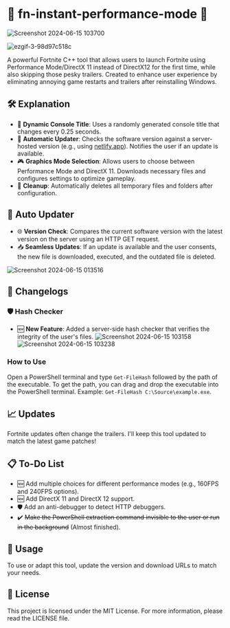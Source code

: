 # 🌟 fn-instant-performance-mode 🌟

![Screenshot 2024-06-15 103700](https://github.com/kopithe/fn-instant-performance-mode/assets/166122699/5538455e-46e4-4205-91ef-d0258b1b9d06)

![ezgif-3-98d97c518c](https://github.com/kopithe/fn-instant-performance-mode/assets/166122699/bd4b4518-b7a2-43e1-9eff-baa9d81c60cd)


A powerful Fortnite C++ tool that allows users to launch Fortnite using Performance Mode/DirectX 11 instead of DirectX12 for the first time, while also skipping those pesky trailers. Created to enhance user experience by eliminating annoying game restarts and trailers after reinstalling Windows.

## 🛠️ Explanation

- 🚀 **Dynamic Console Title**: Uses a randomly generated console title that changes every 0.25 seconds.
- 🔄 **Automatic Updater**: Checks the software version against a server-hosted version (e.g., using [netlify.app](https://www.netlify.com/)). Notifies the user if an update is available.
- 🎮 **Graphics Mode Selection**: Allows users to choose between Performance Mode and DirectX 11. Downloads necessary files and configures settings to optimize gameplay.
- 🧹 **Cleanup**: Automatically deletes all temporary files and folders after configuration.

## 🔄 Auto Updater

- 🌐 **Version Check**: Compares the current software version with the latest version on the server using an HTTP GET request.
- 📥 **Seamless Updates**: If an update is available and the user consents, the new file is downloaded, executed, and the outdated file is deleted.

![Screenshot 2024-06-15 013516](https://github.com/kopithe/fn-instant-performance-mode/assets/166122699/68ee292e-a705-4d8c-9cca-da7a9dc0857f)

## 📜 Changelogs

### 🛡️ Hash Checker

- 🆕 **New Feature**: Added a server-side hash checker that verifies the integrity of the user's files.
![Screenshot 2024-06-15 103158](https://github.com/kopithe/fn-instant-performance-mode/assets/166122699/535aaa11-abd4-433a-8313-a75aec59720c)
![Screenshot 2024-06-15 103238](https://github.com/kopithe/fn-instant-performance-mode/assets/166122699/da246de0-8a62-4e15-bb3c-dec529bf27bc)



### How to Use

Open a PowerShell terminal and type `Get-FileHash` followed by the path of the executable. To get the path, you can drag and drop the executable into the PowerShell terminal.
Example: `Get-FileHash C:\Source\example.exe`.

## 📈 Updates

Fortnite updates often change the trailers. I'll keep this tool updated to match the latest game patches!

## 📋 To-Do List

- 🆕 Add multiple choices for different performance modes (e.g., 160FPS and 240FPS options).
- 🆕 Add DirectX 11 and DirectX 12 support.
- 🛡️ Add an anti-debugger to detect HTTP debuggers.
- ✔️ ~~Make the PowerShell extraction command invisible to the user or run in the background~~ (Almost finished).

## 🚀 Usage

To use or adapt this tool, update the version and download URLs to match your needs.

## 📄 License

This project is licensed under the MIT License. For more information, please read the LICENSE file.
